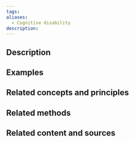 ```yaml
---
tags: 
aliases:
  - Cognitive disability
description:
---
```


## Description


## Examples 


## Related concepts and principles


## Related methods


## Related content and sources
